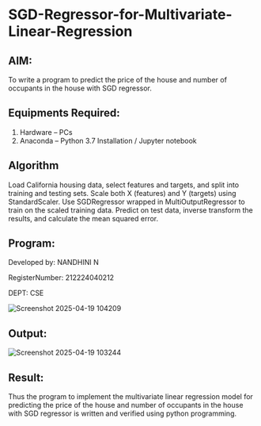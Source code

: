 # SGD-Regressor-for-Multivariate-Linear-Regression

## AIM:
To write a program to predict the price of the house and number of occupants in the house with SGD regressor.

## Equipments Required:
1. Hardware – PCs
2. Anaconda – Python 3.7 Installation / Jupyter notebook

## Algorithm
Load California housing data, select features and targets, and split into training and testing sets.
Scale both X (features) and Y (targets) using StandardScaler.
Use SGDRegressor wrapped in MultiOutputRegressor to train on the scaled training data.
Predict on test data, inverse transform the results, and calculate the mean squared error.

## Program:

Developed by: NANDHINI N

RegisterNumber: 212224040212

DEPT: CSE

![Screenshot 2025-04-19 104209](https://github.com/user-attachments/assets/5c75dd54-51d7-4cd2-8a30-c946e117d0de)


## Output:

![Screenshot 2025-04-19 103244](https://github.com/user-attachments/assets/7a4d2cd6-4dd3-416f-b382-5ad4e4b91f48)


## Result:
Thus the program to implement the multivariate linear regression model for predicting the price of the house and number of occupants in the house with SGD regressor is written and verified using python programming.

